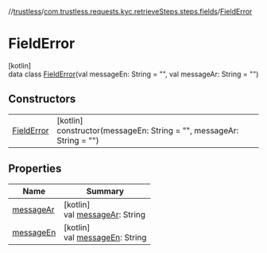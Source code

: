 //[trustless](../../../index.md)/[com.trustless.requests.kyc.retrieveSteps.steps.fields](../index.md)/[FieldError](index.md)

# FieldError

[kotlin]\
data class [FieldError](index.md)(val messageEn: String = &quot;&quot;, val messageAr: String = &quot;&quot;)

## Constructors

| | |
|---|---|
| [FieldError](-field-error.md) | [kotlin]<br>constructor(messageEn: String = &quot;&quot;, messageAr: String = &quot;&quot;) |

## Properties

| Name | Summary |
|---|---|
| [messageAr](message-ar.md) | [kotlin]<br>val [messageAr](message-ar.md): String |
| [messageEn](message-en.md) | [kotlin]<br>val [messageEn](message-en.md): String |

